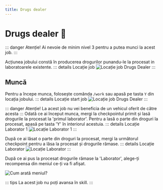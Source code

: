 ```yaml
---
title: Drugs dealer
---
```


# Drugs dealer 💊

::: danger Atenție!
Ai nevoie de minim nivel 3 pentru a putea munci la acest job.
:::


Acțiunea jobului constă în producerea drogurilor punandu-le la procesat in laboratoarele existente.
::: details Locație job
![Locație job Drugs Dealer](https://i.imgur.com/nMcDXo1.png "Locație job Drugs Dealer")
:::
## Muncă
Pentru a începe munca, folosește comânda `/work` sau apasă pe tasta `Y` din locația jobului.
::: details Locație start job
![Locație job Drugs Dealer](https://i.imgur.com/f8Kvbg6.png "Locație job Drugs Dealer")
:::

::: danger Atenție!
La acest job nu vei beneficia de un vehicul oferit de către acesta
:::
Odată ce ai început munca, mergi la checkpointul primit și lasă drogurile la procesat la 'primul laborator'. Pentru a lasă o parte din droguri la procesat, apasă pe tasta 'Y' în interiorul acestuia.
::: details Locație Laborator 1
![Locație Laborator 1](https://i.imgur.com/vJy1ziz.png "Locație Laborator 1")
:::

După ce ai lăsat o parte din droguri la procesat, mergi la următorul checkpoint pentru a lăsa la procesat și drogurile rămase.
::: details Locație Laborator 
![Locație Laborator ](https://i.imgur.com/j8ETvYX.png "Locație Laborator ")
:::

După ce ai pus la procesat drogurile rămase la 'Laborator', alege-ți recompensa din meniul ce-ți va fi afișat.

![Cum arată meniul? ](https://i.imgur.com/2VLTCRj.png "Cum arată meniul? ")

::: tips
La acest job nu poți avansa în skill.
:::
